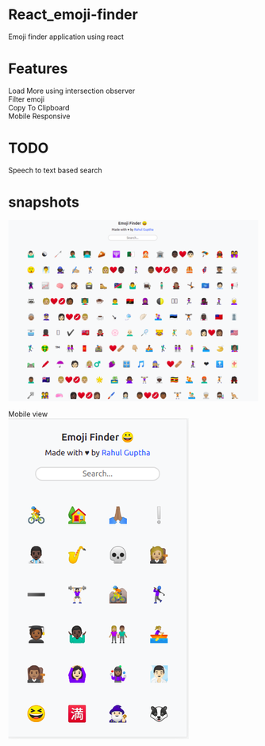 # React_emoji-finder
Emoji finder application using react

# Features  
Load More using intersection observer  
Filter emoji  
Copy To Clipboard  
Mobile Responsive  

# TODO  
Speech to text based search  

# snapshots  
![alt text](https://github.com/Rahul218691/React_emoji-finder/blob/main/images/image1.png?raw=true)

Mobile view  
![alt text](https://github.com/Rahul218691/React_emoji-finder/blob/main/images/image2.png?raw=true)


